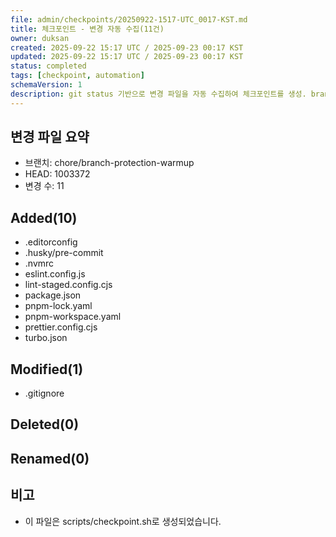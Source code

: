 ```yaml
---
file: admin/checkpoints/20250922-1517-UTC_0017-KST.md
title: 체크포인트 - 변경 자동 수집(11건)
owner: duksan
created: 2025-09-22 15:17 UTC / 2025-09-23 00:17 KST
updated: 2025-09-22 15:17 UTC / 2025-09-23 00:17 KST
status: completed
tags: [checkpoint, automation]
schemaVersion: 1
description: git status 기반으로 변경 파일을 자동 수집하여 체크포인트를 생성. branch=chore/branch-protection-warmup, head=1003372
---
```


## 변경 파일 요약
- 브랜치: chore/branch-protection-warmup
- HEAD: 1003372
- 변경 수: 11

## Added(10)
- .editorconfig
- .husky/pre-commit
- .nvmrc
- eslint.config.js
- lint-staged.config.cjs
- package.json
- pnpm-lock.yaml
- pnpm-workspace.yaml
- prettier.config.cjs
- turbo.json

## Modified(1)
- .gitignore

## Deleted(0)

## Renamed(0)

## 비고
- 이 파일은 scripts/checkpoint.sh로 생성되었습니다.
